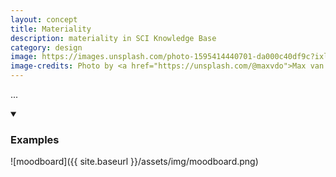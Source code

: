 ```yaml
---
layout: concept
title: Materiality
description: materiality in SCI Knowledge Base
category: design
image: https://images.unsplash.com/photo-1595414440701-da000c40df9c?ixlib=rb-1.2.1&ixid=MnwxMjA3fDB8MHxwaG90by1wYWdlfHx8fGVufDB8fHx8&auto=format&fit=crop&w=1350&q=80 
image-credits: Photo by <a href="https://unsplash.com/@maxvdo">Max van den Oetelaar</a> on <a href="https://unsplash.com/">Unsplash</a>
---
```

...

<details markdown="1" open>
<summary><h3>Examples</h3></summary> 

![moodboard]({{ site.baseurl }}/assets/img/moodboard.png)

</details>

